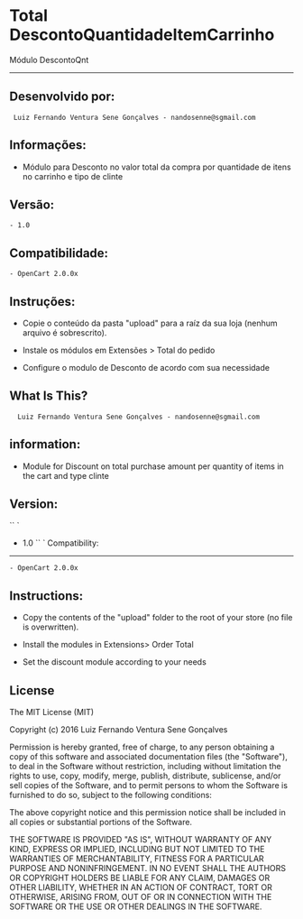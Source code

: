 
Total DescontoQuantidadeItemCarrinho
=======================
Módulo DescontoQnt
**************************************

Desenvolvido por:
-----------------------

```
 Luiz Fernando Ventura Sene Gonçalves - nandosenne@sgmail.com
```

Informações:
-----------------------

- Módulo para Desconto no valor total da compra por quantidade de itens no carrinho e tipo de clinte


Versão:
-----------------------
```
- 1.0
```
Compatibilidade:
-----------------------
```
- OpenCart 2.0.0x
```

Instruções:
-----------------------

- Copie o conteúdo da pasta "upload" para a raíz da sua loja (nenhum arquivo é sobrescrito).

- Instale os módulos em Extensões > Total do pedido

- Configure o modulo de Desconto de acordo com sua necessidade


What Is This?
-------------

```
  Luiz Fernando Ventura Sene Gonçalves - nandosenne@sgmail.com
```

information:
-----------------------

- Module for Discount on total purchase amount per quantity of items in the cart and type clinte


Version:
-----------------------
`` `
- 1.0
`` `
Compatibility:
-----------------------

```
- OpenCart 2.0.0x
```

Instructions:
-----------------------

- Copy the contents of the "upload" folder to the root of your store (no file is overwritten).

- Install the modules in Extensions> Order Total

- Set the discount module according to your needs



License
--------------------------
  The MIT License (MIT)

  Copyright (c) 2016 Luiz Fernando Ventura Sene Gonçalves

  Permission is hereby granted, free of charge, to any person obtaining a copy
  of this software and associated documentation files (the "Software"),
  to deal in the Software without restriction, including without limitation the rights to use,
  copy, modify, merge, publish, distribute, sublicense, and/or sell copies of the Software, and to permit
  persons to whom the Software is furnished to do so, subject to the following conditions:

  The above copyright notice and this permission notice shall be included in all copies or substantial portions of the Software.

  THE SOFTWARE IS PROVIDED "AS IS", WITHOUT WARRANTY OF ANY KIND, EXPRESS OR IMPLIED, INCLUDING BUT NOT LIMITED
  TO THE WARRANTIES OF MERCHANTABILITY, FITNESS FOR A PARTICULAR PURPOSE AND NONINFRINGEMENT. IN NO EVENT SHALL
  THE AUTHORS OR COPYRIGHT HOLDERS BE LIABLE FOR ANY CLAIM, DAMAGES OR OTHER LIABILITY, WHETHER IN AN ACTION OF CONTRACT,
  TORT OR OTHERWISE, ARISING FROM, OUT OF OR IN CONNECTION WITH THE SOFTWARE OR THE USE OR OTHER DEALINGS IN THE SOFTWARE.
